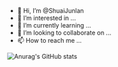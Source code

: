 - 👋 Hi, I’m @ShuaiJunlan
- 👀 I’m interested in ...
- 🌱 I’m currently learning ...
- 💞️ I’m looking to collaborate on ...
- 📫 How to reach me ...

<!---
ShuaiJunlan/ShuaiJunlan is a ✨ special ✨ repository because its `README.md` (this file) appears on your GitHub profile.
You can click the Preview link to take a look at your changes.
--->

![Anurag's GitHub stats](https://readme-stats.clckblog.space/api?username=ShuaiJunlan)
